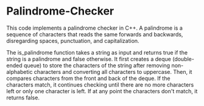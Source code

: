 # Palindrome-Checker
This code implements a palindrome checker in C++. A palindrome is a sequence of characters that reads the same forwards and backwards, disregarding spaces, punctuation, and capitalization.

The is_palindrome function takes a string as input and returns true if the string is a palindrome and false otherwise. It first creates a deque (double-ended queue) to store the characters of the string after removing non-alphabetic characters and converting all characters to uppercase. Then, it compares characters from the front and back of the deque. If the characters match, it continues checking until there are no more characters left or only one character is left. If at any point the characters don't match, it returns false.
